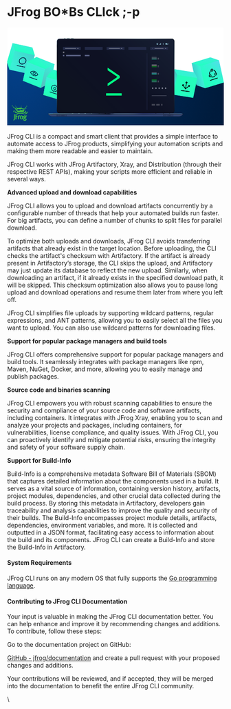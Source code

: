 # JFrog BO*Bs CLIck ;-p

![](../../.gitbook/assets/jfrog-cli-header.png)

JFrog CLI is a compact and smart client that provides a simple interface to automate access to JFrog products, simplifying your automation scripts and making them more readable and easier to maintain.

JFrog CLI works with JFrog Artifactory, Xray, and Distribution (through their respective REST APIs), making your scripts more efficient and reliable in several ways.



**Advanced upload and download capabilities**

JFrog CLI allows you to upload and download artifacts concurrently by a configurable number of threads that help your automated builds run faster. For big artifacts, you can define a number of chunks to split files for parallel download.

To optimize both uploads and downloads, JFrog CLI avoids transferring artifacts that already exist in the target location. Before uploading, the CLI checks the artifact's checksum with Artifactory. If the artifact is already present in Artifactory’s storage, the CLI skips the upload, and Artifactory may just update its database to reflect the new upload. Similarly, when downloading an artifact, if it already exists in the specified download path, it will be skipped. This checksum optimization also allows you to pause long upload and download operations and resume them later from where you left off.

JFrog CLI simplifies file uploads by supporting wildcard patterns, regular expressions, and ANT patterns, allowing you to easily select all the files you want to upload. You can also use wildcard patterns for downloading files.



**Support for popular package managers and build tools**

JFrog CLI offers comprehensive support for popular package managers and build tools. It seamlessly integrates with package managers like npm, Maven, NuGet, Docker, and more, allowing you to easily manage and publish packages.

**Source code and binaries scanning**

JFrog CLI empowers you with robust scanning capabilities to ensure the security and compliance of your source code and software artifacts, including containers. It integrates with JFrog Xray, enabling you to scan and analyze your projects and packages, including containers, for vulnerabilities, license compliance, and quality issues. With JFrog CLI, you can proactively identify and mitigate potential risks, ensuring the integrity and safety of your software supply chain.

**Support for Build-Info**

Build-Info is a comprehensive metadata Software Bill of Materials (SBOM) that captures detailed information about the components used in a build. It serves as a vital source of information, containing version history, artifacts, project modules, dependencies, and other crucial data collected during the build process. By storing this metadata in Artifactory, developers gain traceability and analysis capabilities to improve the quality and security of their builds. The Build-Info encompasses project module details, artifacts, dependencies, environment variables, and more. It is collected and outputted in a JSON format, facilitating easy access to information about the build and its components. JFrog CLI can create a Build-Info and store the Build-Info in Artifactory.

#### System Requirements

JFrog CLI runs on any modern OS that fully supports the [Go programming language](https://golang.org/).

#### Contributing to JFrog CLI Documentation

Your input is valuable in making the JFrog CLI documentation better. You can help enhance and improve it by recommending changes and additions. To contribute, follow these steps:

Go to the documentation project on GitHub:

[GitHub - jfrog/documentation](https://github.com/jfrog/documentation)  and create a pull request with your proposed changes and additions.

Your contributions will be reviewed, and if accepted, they will be merged into the documentation to benefit the entire JFrog CLI community.

\
